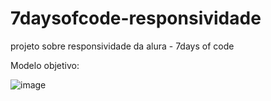 # 7daysofcode-responsividade
projeto sobre responsividade da alura - 7days of code

Modelo objetivo:

![image](https://github.com/gabrielMachadus/7daysofcode-responsividade/assets/15897575/2325b506-1fa7-4e90-baf4-9eb95872fd3e)
